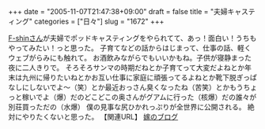 +++
date = "2005-11-07T21:47:38+09:00"
draft = false
title = "夫婦キャスティング"
categories = ["日々"]
slug = "1672"
+++

<a href="http://www.milkstand.net/fsgarage/" target="_blank">F-shinさん</a>が夫婦でポッドキャスティングをやられてて、あっ！面白い！うちもやってみたい！っと思った。
子育てなどの話からはじまって、仕事の話、軽くウェブがらみにも触れて。
お酒飲みながらでもいいかもね。子供が寝静まった夜に二人きりで。
そろそろサンマの時期だねとか子育てって大変だよねとか年末は九州に帰りたいねとかお互い仕事に家庭に頑張ってるよねとか靴下脱ぎっぱなしにしないでよ～（笑）とか最近おっさん臭くなったね（苦笑）とかもうちょっと稼いでよ（爆）だのどこどこの奥さんがグアムに行った（核爆）だの誰々が別荘買っただの（水爆）
僕の見事な尻ひかれっぷりが全世界に公開される。
絶対にやりたくないと思った。
【関連URL】
<a href="http://aki-tect.petit.cc" target="_blank">嫁のブログ</a>
